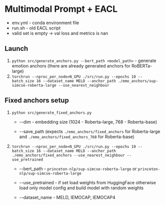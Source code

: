 # Multimodal Prompt + EACL

- env.yml - conda environment file
- run.sh - old EACL script
- valid set is empty -> val loss and metrics is nan

## Launch
1. `python src/generate_anchors.py --bert_path <model_path>` - generate emotion anchors (there are already generated anchors for RoBERTa-large)
2. `torchrun --nproc_per_node=N_GPU ./src/run.py --epochs 10 --batch_size 16 --dataset_name MELD --anchor_path ./emo_anchors/sup-simcse-roberta-large --use_nearest_neighbour`

## Fixed anchors setup
1. `python src/generate_fixed_anchors.py`

    - --dim - embedding size (1024 - Roberta-large, 768 - Roberta-base)
    
    - --save_path (expects `./emo_anchors/fixed_anchors` for Roberta-large and `./emo_anchors/fixed_anchors_768` for Roberta-base)

2. `torchrun --nproc_per_node=N_GPU ./src/run.py --epochs 10 --batch_size 16 --dataset_name MELD --anchor_path ./emo_anchors/fixed_anchors --use_nearest_neighbour --use_pretrained`

    - --bert_path - `princeton-nlp/sup-simcse-roberta-large` or `princeton-nlp/sup-simcse-roberta-large`

    - --use_pretrained - if set load weights from HuggingFace otherwise load only model config and build model with random weights

    - --dataset_name - MELD, IEMOCAP, IEMOCAP4